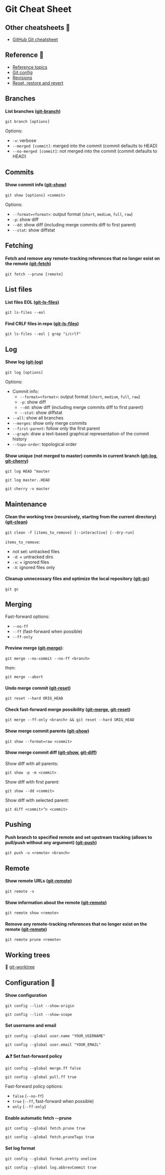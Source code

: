 # Git Cheat Sheet

## Other cheatsheets 📌
* [GitHub Git cheatsheet](https://education.github.com/git-cheat-sheet-education.pdf)

## Reference 📌
* [Reference topics](https://git-scm.com/docs)
* [Git config](https://git-scm.com/docs/git-config)
* [Revisions](https://git-scm.com/docs/gitrevisions)
* [Reset, restore and revert](https://git-scm.com/docs/git#_reset_restore_and_revert)

## Branches
#### List branches ([git-branch](https://git-scm.com/docs/git-branch))
```
git branch [options]
```

Options:
* `-v`: verbose
* `--merged [commit]`: merged into the commit (commit defaults to HEAD)
* `--no-merged [commit]`: not merged into the commit (commit defaults to HEAD)

## Commits
#### Show commit info ([git-show](https://git-scm.com/docs/git-show))
```
git show [options] <commit>
```

Options:
* `--format=<format>`: output format (`short`, `medium`, `full`, `raw`)
* `-p`: show diff
* `--dd`: show diff (including merge commits diff to first parent)
* `--stat`: show diffstat

## Fetching
#### Fetch and remove any remote-tracking references that no longer exist on the remote ([git-fetch](https://git-scm.com/docs/git-fetch))
```
git fetch --prune [remote]
```

## List files
#### List files EOL ([git-ls-files](https://git-scm.com/docs/git-ls-files))
```
git ls-files --eol
```

#### Find CRLF files in repo ([git-ls-files](https://git-scm.com/docs/git-ls-files))
```
git ls-files --eol | grep "i/crlf"
```

## Log
#### Show log ([git-log](https://git-scm.com/docs/git-log))
```
git log [options]
```

Options:
* Commit info:
  * `--format=<format>`: output format (`short`, `medium`, `full`, `raw`)
  * `-p`: show diff
  * `--dd`: show diff (including merge commits diff to first parent)
  * `--stat`: show diffstat
* `--all`: show all branches
* `--merges`: show only merge commits
* `--first-parent`: follow only the first parent
* `--graph`: draw a text-based graphical representation of the commit history
* `--topo-order`: topological order

#### Show unique (not merged to master) commits in current branch ([git-log](https://git-scm.com/docs/git-log), [git-cherry](https://git-scm.com/docs/git-cherry))
```
git log HEAD ^master
```
```
git log master..HEAD
```
```
git cherry -v master
```

## Maintenance
#### Clean the working tree (recursively, starting from the current directory) ([git-clean](https://git-scm.com/docs/git-clean))
```
git clean -f [items_to_remove] [--interactive] [--dry-run]
```

`items_to_remove`:
* not set: untracked files
* `-d`: + untracked dirs
* `-x`: + ignored files
* `-X`: ignored files only

#### Cleanup unnecessary files and optimize the local repository ([git-gc](https://git-scm.com/docs/git-gc))
```
git gc
```

## Merging
Fast-forward options:
* `--no-ff`
* `--ff` (fast-forward when possible)
* `--ff-only`

#### Preview merge ([git-merge](https://git-scm.com/docs/git-merge)):
```
git merge --no-commit --no-ff <branch>
```
then:
```
git merge --abort
```

#### Undo merge commit ([git-reset](https://git-scm.com/docs/git-reset))
```
git reset --hard ORIG_HEAD
```

#### Check fast-forward merge possibility ([git-merge](https://git-scm.com/docs/git-merge), [git-reset](https://git-scm.com/docs/git-reset))
```
git merge --ff-only <branch> && git reset --hard ORIG_HEAD
```

#### Show merge commit parents ([git-show](https://git-scm.com/docs/git-show))
```
git show --format=raw <commit>
```

#### Show merge commit diff ([git-show](https://git-scm.com/docs/git-show), [git-diff](https://git-scm.com/docs/git-diff))
Show diff with all parents:
```
git show -p -m <commit>
```

Show diff with first parent:
```
git show --dd <commit>
```

Show diff with selected parent:
```
git diff <commit>^n <commit>
```

## Pushing
#### Push branch to specified remote and set upstream tracking (allows to pull/push without any argument) ([git-push](https://git-scm.com/docs/git-push))
```
git push -u <remote> <branch>
```

## Remote
#### Show remote URLs ([git-remote](https://git-scm.com/docs/git-remote))
```
git remote -v
```

#### Show information about the remote ([git-remote](https://git-scm.com/docs/git-remote))
```
git remote show <remote>
```

#### Remove any remote-tracking references that no longer exist on the remote ([git-remote](https://git-scm.com/docs/git-remote))
```
git remote prune <remote>
```

## Working trees
🚧 [git-worktree](https://git-scm.com/docs/git-worktree)

## Configuration 📌
#### Show configuration
```
git config --list --show-origin
```
```
git config --list --show-scope
```

#### Set username and email
```
git config --global user.name "YOUR_USERNAME"
```
```
git config --global user.email "YOUR_EMAIL"
```

#### ⚠️❓ Set fast-forward policy
```
git config --global merge.ff false
```
```
git config --global pull.ff true
```

Fast-forward policy options:
* `false` (`--no-ff`)
* `true` (`--ff`, fast-forward when possible)
* `only` (`--ff-only`)

#### Enable automatic fetch --prune
```
git config --global fetch.prune true
```
```
git config --global fetch.pruneTags true
```

#### Set log format
```
git config --global format.pretty oneline
```
```
git config --global log.abbrevCommit true
```
